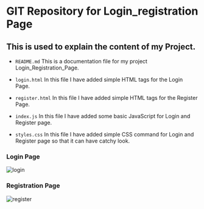 # GIT Repository for Login_registration Page

## This is used to explain the content of my Project.

- `README.md` This is a documentation file for my project Login_Registration_Page.

- `login.html` In this file I have added simple HTML tags for the Login Page.

- `register.html` In this file I have added simple HTML tags for the Register Page.

- `index.js` In this file I have added some basic JavaScript for Login and Register page.

- `styles.css` In this file I have added simple CSS command for Login and Register page so that it can have catchy look.


### Login Page
![login](https://user-images.githubusercontent.com/41052882/101246936-6e1ea680-373c-11eb-912d-145c4408e8d2.PNG)


### Registration Page
![register](https://user-images.githubusercontent.com/41052882/101246960-88f11b00-373c-11eb-88a1-e227f0cf4b96.PNG)

